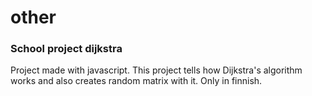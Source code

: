 # other

### School project dijkstra

Project made with javascript. This project tells how Dijkstra's algorithm works and also creates random matrix with it. Only in finnish.
